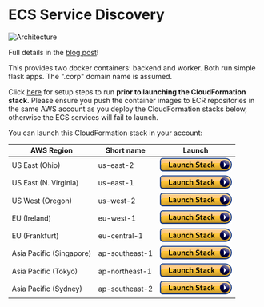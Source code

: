 # ECS Service Discovery

![Architecture](https://github.com/ranman/ecs-service-discovery-demo/raw/master/backend/static/sd.png)

Full details in the [blog post](https://aws.amazon.com/blogs/aws/amazon-ecs-service-discovery/)!

This provides two docker containers: backend and worker. Both run simple flask apps. The ".corp" domain name is assumed.

Click [here](SETUP.md) for setup steps to run **prior to launching the CloudFormation stack**. Please ensure you push the container images to ECR repositories in the same AWS account as you deploy the CloudFormation stacks below, otherwise the ECS services will fail to launch.

You can launch this CloudFormation stack in your account:

| AWS Region | Short name | Launch | 
| ---------- | ---------- | ------ |
| US East (Ohio) | us-east-2 | [![cloudformation-launch-button](images/cloudformation-launch-stack.png)](https://console.aws.amazon.com/cloudformation/home?region=us-east-2#/stacks/new?stackName=ecs-sd-demo&templateURL=https://s3-eu-west-1.amazonaws.com/pjlewis-aws-ecs-service-discovery-demo/master.yaml) |
| US East (N. Virginia) | us-east-1 | [![cloudformation-launch-button](images/cloudformation-launch-stack.png)](https://console.aws.amazon.com/cloudformation/home?region=us-east-1#/stacks/new?stackName=ecs-sd-demo&templateURL=https://s3-eu-west-1.amazonaws.com/pjlewis-aws-ecs-service-discovery-demo/master.yaml) |
| US West (Oregon) | us-west-2 | [![cloudformation-launch-button](images/cloudformation-launch-stack.png)](https://console.aws.amazon.com/cloudformation/home?region=us-west-2#/stacks/new?stackName=ecs-sd-demo&templateURL=https://s3-eu-west-1.amazonaws.com/pjlewis-aws-ecs-service-discovery-demo/master.yaml) |
| EU (Ireland) | eu-west-1 | [![cloudformation-launch-button](images/cloudformation-launch-stack.png)](https://console.aws.amazon.com/cloudformation/home?region=eu-west-1#/stacks/new?stackName=ecs-sd-demo&templateURL=https://s3-eu-west-1.amazonaws.com/pjlewis-aws-ecs-service-discovery-demo/master.yaml) |
| EU (Frankfurt) | eu-central-1 | [![cloudformation-launch-button](images/cloudformation-launch-stack.png)](https://console.aws.amazon.com/cloudformation/home?region=eu-central-1#/stacks/new?stackName=ecs-sd-demo&templateURL=https://s3-eu-west-1.amazonaws.com/pjlewis-aws-ecs-service-discovery-demo/master.yaml) |
| Asia Pacific (Singapore) | ap-southeast-1 | [![cloudformation-launch-button](images/cloudformation-launch-stack.png)](https://console.aws.amazon.com/cloudformation/home?region=ap-southeast-1#/stacks/new?stackName=ecs-sd-demo&templateURL=https://s3-eu-west-1.amazonaws.com/pjlewis-aws-ecs-service-discovery-demo/master.yaml) |
| Asia Pacific (Tokyo) | ap-northeast-1 | [![cloudformation-launch-button](images/cloudformation-launch-stack.png)](https://console.aws.amazon.com/cloudformation/home?region=ap-northeast-1#/stacks/new?stackName=ecs-sd-demo&templateURL=https://s3-eu-west-1.amazonaws.com/pjlewis-aws-ecs-service-discovery-demo/master.yaml) |
| Asia Pacific (Sydney) | ap-southeast-2 | [![cloudformation-launch-button](images/cloudformation-launch-stack.png)](https://console.aws.amazon.com/cloudformation/home?region=ap-southeast-2#/stacks/new?stackName=ecs-sd-demo&templateURL=https://s3-eu-west-1.amazonaws.com/pjlewis-aws-ecs-service-discovery-demo/master.yaml) |

